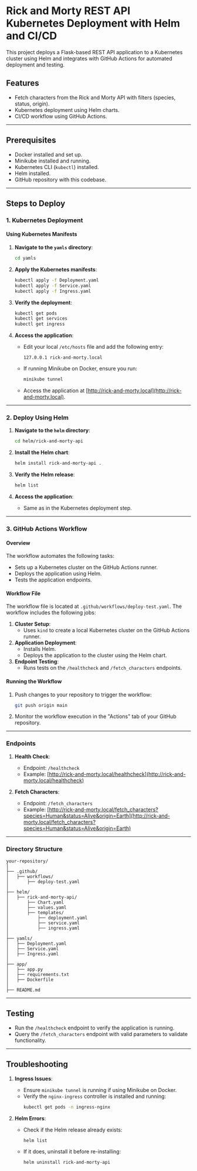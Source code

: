 # Rick and Morty REST API Kubernetes Deployment with Helm and CI/CD

This project deploys a Flask-based REST API application to a Kubernetes cluster using Helm and integrates with GitHub Actions for automated deployment and testing.

## Features
- Fetch characters from the Rick and Morty API with filters (species, status, origin).
- Kubernetes deployment using Helm charts.
- CI/CD workflow using GitHub Actions.

---

## Prerequisites
- Docker installed and set up.
- Minikube installed and running.
- Kubernetes CLI (`kubectl`) installed.
- Helm installed.
- GitHub repository with this codebase.

---

## Steps to Deploy

### 1. Kubernetes Deployment
#### Using Kubernetes Manifests
1. **Navigate to the `yamls` directory**:
   ```bash
   cd yamls
   ```

2. **Apply the Kubernetes manifests**:
   ```bash
   kubectl apply -f Deployment.yaml
   kubectl apply -f Service.yaml
   kubectl apply -f Ingress.yaml
   ```

3. **Verify the deployment**:
   ```bash
   kubectl get pods
   kubectl get services
   kubectl get ingress
   ```

4. **Access the application**:
   - Edit your local `/etc/hosts` file and add the following entry:
     ```
     127.0.0.1 rick-and-morty.local
     ```
   - If running Minikube on Docker, ensure you run:
     ```bash
     minikube tunnel
     ```
   - Access the application at [http://rick-and-morty.local](http://rick-and-morty.local).

---

### 2. Deploy Using Helm
1. **Navigate to the `helm` directory**:
   ```bash
   cd helm/rick-and-morty-api
   ```

2. **Install the Helm chart**:
   ```bash
   helm install rick-and-morty-api .
   ```

3. **Verify the Helm release**:
   ```bash
   helm list
   ```

4. **Access the application**:
   - Same as in the Kubernetes deployment step.

---

### 3. GitHub Actions Workflow
#### Overview
The workflow automates the following tasks:
- Sets up a Kubernetes cluster on the GitHub Actions runner.
- Deploys the application using Helm.
- Tests the application endpoints.

#### Workflow File
The workflow file is located at `.github/workflows/deploy-test.yaml`. The workflow includes the following jobs:
1. **Cluster Setup**:
   - Uses `kind` to create a local Kubernetes cluster on the GitHub Actions runner.
2. **Application Deployment**:
   - Installs Helm.
   - Deploys the application to the cluster using the Helm chart.
3. **Endpoint Testing**:
   - Runs tests on the `/healthcheck` and `/fetch_characters` endpoints.

#### Running the Workflow
1. Push changes to your repository to trigger the workflow:
   ```bash
   git push origin main
   ```

2. Monitor the workflow execution in the "Actions" tab of your GitHub repository.

---

### Endpoints
1. **Health Check**:
   - Endpoint: `/healthcheck`
   - Example: [http://rick-and-morty.local/healthcheck](http://rick-and-morty.local/healthcheck)

2. **Fetch Characters**:
   - Endpoint: `/fetch_characters`
   - Example: [http://rick-and-morty.local/fetch_characters?species=Human&status=Alive&origin=Earth](http://rick-and-morty.local/fetch_characters?species=Human&status=Alive&origin=Earth)

---

### Directory Structure
```
your-repository/
│
├── .github/
│   ├── workflows/
│       ├── deploy-test.yaml
│
├── helm/
│   ├── rick-and-morty-api/
│       ├── Chart.yaml
│       ├── values.yaml
│       ├── templates/
│           ├── deployment.yaml
│           ├── service.yaml
│           ├── ingress.yaml
│
├── yamls/
│   ├── Deployment.yaml
│   ├── Service.yaml
│   ├── Ingress.yaml
│
├── app/
│   ├── app.py
│   ├── requirements.txt
│   ├── Dockerfile
│
├── README.md
```

---

## Testing
- Run the `/healthcheck` endpoint to verify the application is running.
- Query the `/fetch_characters` endpoint with valid parameters to validate functionality.

---

## Troubleshooting
1. **Ingress Issues**:
   - Ensure `minikube tunnel` is running if using Minikube on Docker.
   - Verify the `nginx-ingress` controller is installed and running:
     ```bash
     kubectl get pods -n ingress-nginx
     ```

2. **Helm Errors**:
   - Check if the Helm release already exists:
     ```bash
     helm list
     ```
   - If it does, uninstall it before re-installing:
     ```bash
     helm uninstall rick-and-morty-api
     ```
